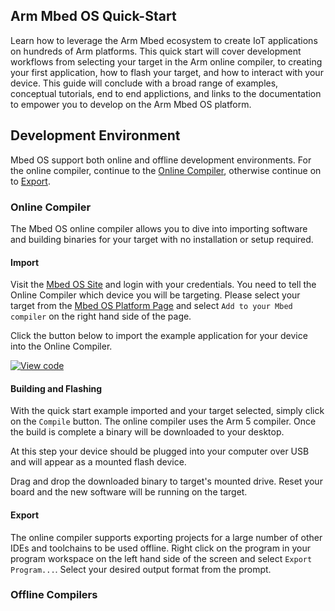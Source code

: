 <h2 id="quick-start">Arm Mbed OS Quick-Start</h2>

Learn how to leverage the Arm Mbed ecosystem to create IoT applications on hundreds of Arm platforms. This quick start will cover development workflows from selecting your target in the Arm online compiler, to creating your first application, how to flash your target, and how to interact with your device. This guide will conclude with a broad range of examples, conceptual tutorials, end to end applictions, and links to the documentation to empower you to develop on the Arm Mbed OS platform.

## Development Environment

Mbed OS support both online and offline development environments. For the online compiler, continue to the [Online Compiler](#online-compiler), otherwise continue on to [Export](#Export).

### Online Compiler

The Mbed OS online compiler allows you to dive into importing software and building binaries for your target with no installation or setup required.

#### Import

Visit the [Mbed OS Site](https://os.mbed.com/) and login with your credentials. You need to tell the Online Compiler which device you will be targeting. Please select your target from the [Mbed OS Platform Page](https://os.mbed.com/platforms/) and select `Add to your Mbed compiler` on the right hand side of the page.

Click the button below to import the example application for your device into the Online Compiler.

[![View code](https://www.mbed.com/embed/?url=https://github.com/armmbed/mbed-os-quick-start)]()

#### Building and Flashing

With the quick start example imported and your target selected, simply click on the `Compile` button. The online compiler uses the Arm 5 compiler. Once the build is complete a binary will be downloaded to your desktop.

At this step your device should be plugged into your computer over USB and will appear as a mounted flash device.

Drag and drop the downloaded binary to target's mounted drive. Reset your board and the new software will be running on the target.

#### Export

The online compiler supports exporting projects for a large number of other IDEs and toolchains to be used offline. Right click on the program in your program workspace on the left hand side of the screen and select `Export Program...`. Select your desired output format from the prompt.

### Offline Compilers
